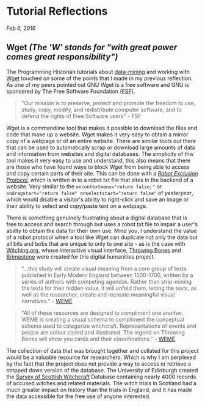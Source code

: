 # Tutorial Reflections
_Feb 6, 2016_

## Wget _(The 'W' stands for "with great power comes great responsibility")_

The Programming Historian tutorials about [data-mining](http://programminghistorian.org/lessons/data-mining-the-internet-archive) and working with [Wget](http://programminghistorian.org/lessons/automated-downloading-with-wget) touched on some of the points that I made in my previous reflection. As one of my peers pointed out GNU Wget is a free software and GNU is sponsered by The Free Software Foundation [(FSF)](http://www.fsf.org/).
>"Our mission is to preserve, protect and promote the freedom to use, study, copy, modify, and redistribute computer software, and to defend the rights of Free Software users" - FSF

Wget is a commandline tool that makes it possible to download the files and code that make up a website. Wget makes it very easy to obtain a mirror copy of a webpage or of an entire website. There are similar tools out there that can be used to automatically scrap or download large amounts of data and information from websites and digital databases. The simplicity of this tool makes it very easy to use and understand, this also means that there are those who have found ways to block Wget from being able to access and copy certain parts of their site. This can be done with a [_Robot Exclusion Protocol_](http://www.robotstxt.org/robotstxt.html), which is written in to a robot.txt file that sites in the backend of a website. Very similar to the `oncontextmenu="return false;"` or `ondragstart="return false" onselectstart="return false"` of _yesteryear_, which would disable a visitor's ability to right-click and save an image or their ability to select and copy/paste text on a webpage.

There is something genuinely frustrating about a digital database that is free to access and search through but uses a robot.txt file to impair a user's ability to obtain the data for their own use. Mind you, I understand the value of a robot protocol when a tool like Wget can duplicate not only the data but all bits and bobs that are unique to only to one site - as is the case with [Witching.org](http://witching.org/), whose interactive visual interface, [Throwing Bones](http://witching.org/throwing-bones/) and [Brimestone](http://witching.org/brimstone/) were created for this digital humanities project.

>"...this study will create visual meaning from a core group of texts published in Early Modern England between 1500-1700, written by a series of authors with competing agendas. Rather than strip-mining the texts for their hidden value, it will unfold them, letting the texts, as well as the researcher, create and recreate meaningful visual narratives." - [WEME](http://witching.org/content/scope-and-objectives)

>"All of these resources are designed to compliment one another. WEME is creating a visual schema to compliment the conceptual schema used to categorize witchcraft. Representations of events and people are colour coded and illustrated. The legend on Throwing Bones will show you cards and their classifications." - [WEME](http://witching.org/content/tutorial)

The collection of data that was brought together and collated for this project would be a valuable resource for researchers. Which is why I am perplexed by the fact that the project does not provide a way to access or retrieve a stripped down version of the database. The University of Edinburgh created the [Survey of Scottish Witchcraft](http://webdb.ucs.ed.ac.uk/witches/) Database containing nearly 4000 records of accused witches and related materials. The witch trials in Scotland had a much greater impact on history than the trials in England, and it has made the data accessible for the free use of anyone interested. 
